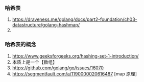 ### 哈希表
1. https://draveness.me/golang/docs/part2-foundation/ch03-datastructure/golang-hashmap/
2. 

### 哈希表的概念
1. https://www.geeksforgeeks.org/hashing-set-1-introduction/
2. 本质上是一个【数组】
3. https://github.com/golang/go/issues/16070
4. https://segmentfault.com/a/1190000020616487 [map 原理]

